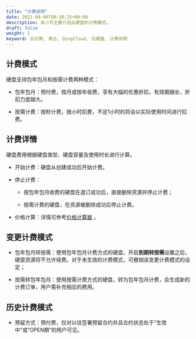 ```yaml
---
title: "计费说明"
date: 2021-09-06T00:38:25+09:00
description: 本小节主要介绍云硬盘的计费模式。
draft: false
weight: 1
keyword: 云计算, 青云, QingCloud, 云硬盘, 计费说明
---
```


## 计费模式

硬盘支持包年包月和按需计费两种模式：

- 包年包月：预付费，按月或按年收费，享有大幅的优惠折扣，有效期越长，折扣力度越大。

- 按需计费：按秒计费，按小时扣费，不足1小时的将会以实际使用时间进行扣费。

## 计费详情

硬盘费用根据硬盘类型、硬盘容量及使用时长进行计算。

- 开始计费：硬盘从创建成功后开始计费。

- 停止计费：
  - 按包年包月收费的硬盘在退订成功后，直接删除资源并停止计费；

  - 按需计费的硬盘，在资源被删除成功后停止计费。

- 价格计算：详情可参考[价格计算器](https://www.qingcloud.com/pricing#/Volume) 。

## 变更计费模式

- 包年包月转按需：使用包年包月计费方式的硬盘，开启**到期转按需**设置之后，硬盘资源将不允许续费。对于未生效的计费模式，可撤销该变更计费模式的设定；


- 按需转包年包月：使用按需计费方式的硬盘，转为包年包月计费，会生成新的计费订单，用户需补充相应的费用。

## 历史计费模式
- 预留方式：预付费，仅对以往签署预留合约并且合约状态处于“生效中”或“OPEN期”的用户可见。

